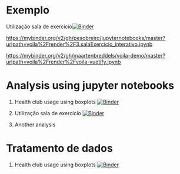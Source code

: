 # Exemplo 
Utilização sala de exercicio[![Binder](https://mybinder.org/badge_logo.svg)](https://mybinder.org/v2/gh/pesobreiro/jupyternotebooks/master?urlpath=voila/render/analysis/3.salaExercicio_interativo.ipynb)

https://mybinder.org/v2/gh/pesobreiro/jupyternotebooks/master?urlpath=voila%2Frender%2F3.salaExercicio_interativo.ipynb

https://mybinder.org/v2/gh/maartenbreddels/voila-demo/master?urlpath=voila%2Frender%2Fvoila-vuetify.ipynb

# Analysis using jupyter notebooks

1. Health club usage using boxplots [![Binder](https://mybinder.org/badge_logo.svg)](https://mybinder.org/v2/gh/pesobreiro/jupyternotebooks/master?filepath=analysis/1.tratamento.ipynb)

2. Utilização sala de exercício [![Binder](https://mybinder.org/badge_logo.svg)](https://mybinder.org/v2/gh/pesobreiro/jupyternotebooks/master?filepath=analysis/2.salaExercicio.ipynb)

3. Another analysis

# Tratamento de dados

1. Health club usage using boxplots [![Binder](https://mybinder.org/badge_logo.svg)](https://mybinder.org/v2/gh/pesobreiro/jupyternotebooks/master?filepath=analysis/1.tratamento.ipynb)

